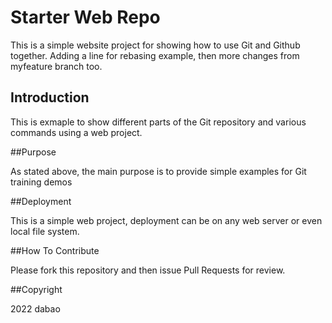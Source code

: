 # Starter Web Repo

This is a simple website project for showing how to use Git and Github together. Adding a line for rebasing example, then more changes from myfeature branch too.

## Introduction

This is exmaple to show different parts of the Git repository and various commands using a web project.

##Purpose

As stated above, the main purpose is to provide simple examples for Git training demos

##Deployment

This is a simple web project, deployment can be on any web server or even local file system.

##How To Contribute

Please fork this repository and then issue Pull Requests for review.

##Copyright

2022 dabao